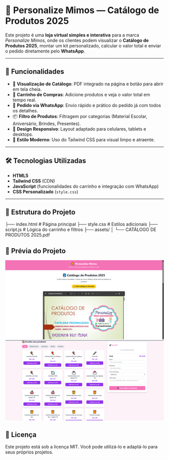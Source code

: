 # 🎨 Personalize Mimos — Catálogo de Produtos 2025

Este projeto é uma **loja virtual simples e interativa** para a marca *Personalize Mimos*, onde os clientes podem visualizar o **Catálogo de Produtos 2025**, montar um kit personalizado, calcular o valor total e enviar o pedido diretamente pelo **WhatsApp**.

---

## 📌 Funcionalidades

- 📘 **Visualização de Catálogo**: PDF integrado na página e botão para abrir em tela cheia.
- 🛒 **Carrinho de Compras**: Adicione produtos e veja o valor total em tempo real.
- 💬 **Pedido via WhatsApp**: Envio rápido e prático do pedido já com todos os detalhes.
- 📦 **Filtro de Produtos**: Filtragem por categorias (Material Escolar, Aniversário, Brindes, Presentes).
- 📱 **Design Responsivo**: Layout adaptado para celulares, tablets e desktops.
- 🎨 **Estilo Moderno**: Uso do Tailwind CSS para visual limpo e atraente.

---

## 🛠️ Tecnologias Utilizadas

- **HTML5**
- **Tailwind CSS** (CDN)
- **JavaScript** (funcionalidades do carrinho e integração com WhatsApp)
- **CSS Personalizado** (`style.css`)

---

## 📂 Estrutura do Projeto

├── index.html # Página principal
├── style.css # Estilos adicionais
├── script.js # Lógica do carrinho e filtros
├── assets/
│ └── CATÁLOGO DE PRODUTOS 2025.pdf

## 📸 Prévia do Projeto

  <img src="assets/Personalize- Mimo personalizado - Google Chrome 11_08_2025 08_34_53.png"  width="600">
  <img src="assets/Personalize- Mimo personalizado - Google Chrome 11_08_2025 08_36_17.png"  width="600">


## 📜 Licença
Este projeto está sob a licença MIT.
Você pode utilizá-lo e adaptá-lo para seus próprios projetos.

